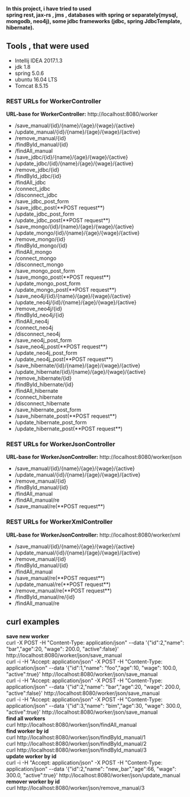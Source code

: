 **In this project, i have tried to used  
spring rest, jax-rs , jms , databases with spring 
or separately(mysql, mongodb, neo4j), some jdbc frameworks
(jdbc, spring JdbcTemplate, hibernate).**
## Tools , that were used ## 
<ul> 
<li>Intellij IDEA 2017.1.3</li>
<li>jdk 1.8</li>
<li>spring 5.0.6</li>
<li>ubuntu 16.04 LTS</li>
<li>Tomcat 8.5.15</li>
</ul>


### REST URLs for WorkerController ###
**URL-base for WorkerController:** http://localhost:8080/worker
<ul>
<li>/save_manual/{id}/{name}/{age}/{wage}/{active}</li>
<li>/update_manual/{id}/{name}/{age}/{wage}/{active}</li>
<li>/remove_manual/{id}</li>
<li>/findById_manual/{id}</li>
<li>/findAll_manual</li>

<li>/save_jdbc/{id}/{name}/{age}/{wage}/{active}</li>
<li>/update_jdbc/{id}/{name}/{age}/{wage}/{active}</li>
<li>/remove_jdbc/{id}</li>
<li>/findById_jdbc/{id}</li>
<li>/findAll_jdbc</li>
<li>/connect_jdbc</li>
<li>/disconnect_jdbc</li>
<li>/save_jdbc_post_form</li>
<li>/save_jdbc_post(**POST request**)</li>
<li>/update_jdbc_post_form</li>
<li>/update_jdbc_post(**POST request**)</li>


<li>/save_mongo/{id}/{name}/{age}/{wage}/{active}</li>
<li>/update_mongo/{id}/{name}/{age}/{wage}/{active}</li>
<li>/remove_mongo/{id}</li>
<li>/findById_mongo/{id}</li>
<li>/findAll_mongo</li>
<li>/connect_mongo</li>
<li>/disconnect_mongo</li>
<li>/save_mongo_post_form</li>
<li>/save_mongo_post(**POST request**)</li>
<li>/update_mongo_post_form</li>
<li>/update_mongo_post(**POST request**)</li>

<li>/save_neo4j/{id}/{name}/{age}/{wage}/{active}</li>
<li>/update_neo4j/{id}/{name}/{age}/{wage}/{active}</li>
<li>/remove_neo4j/{id}</li>
<li>/findById_neo4j/{id}</li>
<li>/findAll_neo4j</li>
<li>/connect_neo4j</li>
<li>/disconnect_neo4j</li>
<li>/save_neo4j_post_form</li>
<li>/save_neo4j_post(**POST request**)</li>
<li>/update_neo4j_post_form</li>
<li>/update_neo4j_post(**POST request**)</li>

<li>/save_hibernate/{id}/{name}/{age}/{wage}/{active}</li>
<li>/update_hibernate/{id}/{name}/{age}/{wage}/{active}</li>
<li>/remove_hibernate/{id}</li>
<li>/findById_hibernate/{id}</li>
<li>/findAll_hibernate</li>
<li>/connect_hibernate</li>
<li>/disconnect_hibernate</li>
<li>/save_hibernate_post_form</li>
<li>/save_hibernate_post(**POST request**)</li>
<li>/update_hibernate_post_form</li>
<li>/update_hibernate_post(**POST request**)</li>
</ul>


### REST URLs for WorkerJsonController ###
**URL-base for WorkerJsonController:** http://localhost:8080/worker/json
<ul>
<li>/save_manual/{id}/{name}/{age}/{wage}/{active}</li>
<li>/update_manual/{id}/{name}/{age}/{wage}/{active}</li>
<li>/remove_manual/{id}</li>
<li>/findById_manual/{id}</li>
<li>/findAll_manual</li>
<li>/findAll_manual/re</li>
<li>/save_manual/re(**POST request**)</li>
</ul>

### REST URLs for WorkerXmlController ###
**URL-base for WorkerJsonController:** http://localhost:8080/worker/xml
<ul>
<li>/save_manual/{id}/{name}/{age}/{wage}/{active}</li>
<li>/update_manual/{id}/{name}/{age}/{wage}/{active}</li>
<li>/remove_manual/{id}</li>
<li>/findById_manual/{id}</li>
<li>/findAll_manual</li>
<li>/save_manual/re(**POST request**)</li>
<li>/update_manual/re(**POST request**)</li>
<li>/remove_manual/re(**POST request**)</li>
<li>/findById_manual/re/{id}</li>
<li>/findAll_manual/re</li>
</ul>

## curl examples ##
**save new worker** <br/>
curl -X POST -H "Content-Type: application/json" --data '{"id":2,"name": "bar","age":20, "wage": 200.0, "active":false}' http://localhost:8080/worker/json/save_manual<br/>
curl  -i -H "Accept: application/json" -X POST -H "Content-Type: application/json" --data '{"id":1,"name": "foo","age":10, "wage": 100.0, "active":true}' http://localhost:8080/worker/json/save_manual  <br/>
curl  -i -H "Accept: application/json" -X POST -H "Content-Type: application/json" --data '{"id":2,"name": "bar","age":20, "wage": 200.0, "active":false}' http://localhost:8080/worker/json/save_manual  <br/>
curl  -i -H "Accept: application/json" -X POST -H "Content-Type: application/json" --data '{"id":3,"name": "bim","age":30, "wage": 300.0, "active":true}' http://localhost:8080/worker/json/save_manual  <br/>
**find all workers** <br/>
curl http://localhost:8080/worker/json/findAll_manual <br/>
**find worker by id**<br/>
curl http://localhost:8080/worker/json/findById_manual/1<br/>
curl http://localhost:8080/worker/json/findById_manual/2<br/>
curl http://localhost:8080/worker/json/findById_manual/3<br/>
**update worker by id**<br/>
curl  -i -H "Accept: application/json" -X POST -H "Content-Type: application/json" --data '{"id":2,"name": "new_bar","age":66, "wage": 300.0, "active":true}' http://localhost:8080/worker/json/update_manual<br/>
**remover worker by id**<br/>
curl http://localhost:8080/worker/json/remove_manual/3<br/>